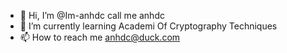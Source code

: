 - 👋 Hi, I’m @Im-anhdc call me anhdc
- 🌱 I’m currently learning Academi Of Cryptography Techniques
- 📫 How to reach me anhdc@duck.com

<!---
Im-anhdc/Im-anhdc is a ✨ special ✨ repository because its `README.md` (this file) appears on your GitHub profile.
You can click the Preview link to take a look at your changes.
--->

